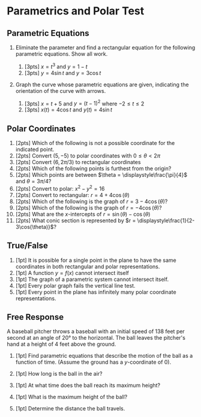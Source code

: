 # Parametrics and Polar Test

## Parametric Equations
1. Eliminate the parameter and find a rectangular equation
for the following parametric equations. Show all work.

	1. [3pts] $x=t^3$ and $y=1-t$
	2. [3pts] $y = 4\sin t$ and $y = 3\cos t$

1. Graph the curve whose parametric equations are given, indicating
the orientation of the curve with arrows.

	1. [3pts] $x = t+5$ and $y=(t-1)^2$ where $-2 \leq t \leq 2$
	2. [3pts] $x(t) = 4\cos t$ and $y(t) = 4\sin t$


## Polar Coordinates
1. [2pts] Which of the following is not a possible coordinate for the indicated point.
2. [2pts]  Convert $(5,-5)$ to polar coordinates with $0 \leq \theta < 2\pi$
3. [2pts]  Convert $(6,2\pi/3)$ to rectangular coordinates
4. [2pts]  Which of the following points is furthest from the origin?
5. [2pts]  Which points are between $\theta = \displaystyle\frac{\pi}{4}$ and $\theta = 3\pi/4$?
6. [2pts]  Convert to polar: $x^2-y^2 = 16$
7. [2pts]  Convert to rectangular: $r = 4+4\cos(\theta)$
8. [2pts]  Which of the following is the graph of $r = 3-4\cos(\theta)$?
9. [2pts]  Which of the following is the graph of $r = -4\cos(\theta)$?
10. [2pts]  What are the $x$-intercepts of $r = \sin(\theta) - \cos(\theta)$
11. [2pts]  What conic section is represented by $r = \displaystyle\frac{1}{2-3\cos(\theta)}$?

## True/False

1. [1pt] It is possible for a single point in the plane to have the same coordinates in both rectangular and polar representations.
2. [1pt] A function $y=f(x)$ cannot intersect itself
3. [1pt] The graph of a parametric system cannot intersect itself.
4. [1pt] Every polar graph fails the vertical line test.
5. [1pt] Every point in the plane has infinitely many polar coordinate representations.

## Free Response

A baseball pitcher throws a baseball with an initial speed of 138
feet per second at an angle of 20° to the horizontal. The ball leaves
the pitcher's hand at a height of 4 feet above the ground.

1. [1pt] Find parametric equations that describe the motion of the ball as a
function of time. (Assume the ground has a $y$-coordinate of 0).
1. [1pt] How long is the ball in the air?

2. [1pt] At what time does the ball reach its maximum height?

3. [1pt] What is the maximum height of the ball?

4. [1pt] Determine the distance the ball travels.